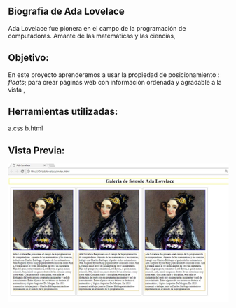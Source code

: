 Biografia de Ada Lovelace
---------
Ada Lovelace fue pionera en el campo de la programación de computadoras. Amante de las matemáticas y las ciencias,


Objetivo:
---------
En este proyecto aprenderemos a usar la propiedad de posicionamiento : *floats*; para crear páginas web con información ordenada y agradable a la vista ,

Herramientas utilizadas:
----
a.css
b.html

Vista Previa:
------
![Ada-Lovelace](assets/img/captura.jpg)
